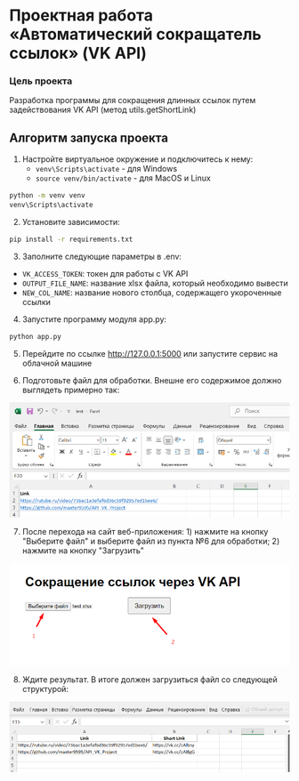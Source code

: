 # Проектная работа «Автоматический сокращатель ссылок» (VK API)


### Цель проекта

Разработка программы для сокращения длинных ссылок путем задействования VK API (метод utils.getShortLink)


## Алгоритм запуска проекта


1. Настройте виртуальное окружение и подключитесь к нему:
   - ``venv\Scripts\activate`` - для Windows
   - ``source venv/bin/activate`` - для MacOS и Linux
```bash
python -m venv venv
venv\Scripts\activate
```


2. Установите зависимости:
```bash
pip install -r requirements.txt
```


3. Заполните следующие параметры в .env:
- ```VK_ACCESS_TOKEN```: токен для работы с VK API
- ```OUTPUT_FILE_NAME```: название xlsx файла, который необходимо вывести
- ```NEW_COL_NAME```: название нового столбца, содержащего укороченные ссылки


4. Запустите программу модуля app.py: 
```bash
python app.py
```

5. Перейдите по ссылке http://127.0.0.1:5000 или запустите сервис на облачной машине 


6. Подготовьте файл для обработки. Внешне его содержимое должно выглядеть примерно так:
<img src="pictures/structure.png" alt="drawing">


7. После перехода на сайт веб-приложения: 1) нажмите на кнопку "Выберите файл" и выберите файл из пункта №6 для обработки; 2) нажмите на кнопку "Загрузить"
<img src="pictures/menu.png" alt="drawing">


8. Ждите результат. В итоге должен загрузиться файл со следующей структурой:
<img src="pictures/result.png" alt="drawing">
